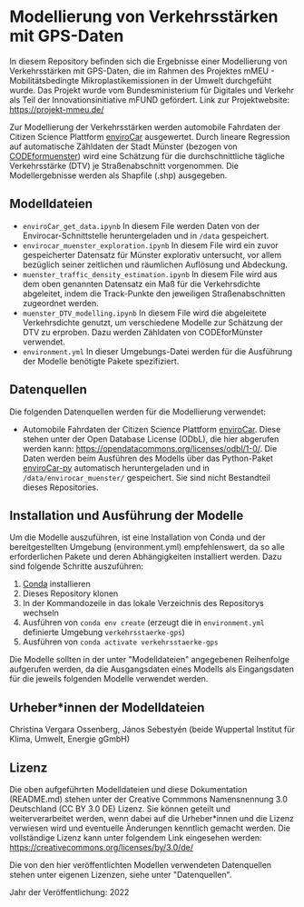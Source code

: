 # Modellierung von Verkehrsstärken mit GPS-Daten
In diesem Repository befinden sich die Ergebnisse einer Modellierung von Verkehrsstärken mit GPS-Daten, die im Rahmen des Projektes mMEU - Mobilitätsbedingte Mikroplastikemissionen in der Umwelt durchgefüht wurde. Das Projekt wurde vom Bundesministerium für Digitales und Verkehr als Teil der Innovationsinitiative mFUND gefördert. Link zur Projektwebsite: https://projekt-mmeu.de/

Zur Modellierung der Verkehrsstärken werden automobile Fahrdaten der Citizen Science Plattform [enviroCar](https://envirocar.org/?lng=de) ausgewertet. Durch lineare Regression auf automatische Zähldaten der Stadt Münster (bezogen von [CODEformuenster](https://traffics.codeformuenster.org/)) wird eine Schätzung für die durchschnittliche tägliche Verkehrsstärke (DTV) je Straßenabschnitt vorgenommen. Die Modellergebnisse werden als Shapfile (.shp) ausgegeben.

## Modelldateien
* `enviroCar_get_data.ipynb`
In diesem File werden Daten von der Envirocar-Schnittstelle heruntergeladen und in `/data` gespeichert.
* `envirocar_muenster_exploration.ipynb`
In diesem File wird ein zuvor gespeicherter Datensatz für Münster explorativ untersucht, vor allem bezüglich seiner zeitlichen und räumlichen Auflösung und Abdeckung.
* `muenster_traffic_density_estimation.ipynb`
 In diesem File wird aus dem oben genannten Datensatz ein Maß für die Verkehrsdichte abgeleitet, indem die Track-Punkte den jeweiligen Straßenabschnitten zugeordnet werden.
* `muenster_DTV_modelling.ipynb`
In diesem File wird die abgeleitete Verkehrsdichte genutzt, um verschiedene Modelle zur Schätzung der DTV zu erproben. Dazu werden Zähldaten von CODEforMünster verwendet.
* `environment.yml`
In dieser Umgebungs-Datei werden für die Ausführung der Modelle benötigte Pakete spezifiziert.

## Datenquellen
Die folgenden Datenquellen werden für die Modellierung verwendet:
* Automobile Fahrdaten der Citizen Science Plattform [enviroCar](https://envirocar.org/?lng=de). Diese stehen unter der Open Database License (ODbL), die hier abgerufen werden kann: https://opendatacommons.org/licenses/odbl/1-0/. Die Daten werden beim Ausführen des Modells über das Python-Paket [enviroCar-py](https://github.com/enviroCar/envirocar-py) automatisch heruntergeladen und in `/data/envirocar_muenster/` gespeichert. Sie sind nicht Bestandteil dieses Repositories.

## Installation und Ausführung der Modelle
Um die Modelle auszuführen, ist eine Installation von Conda und der bereitgestellten Umgebung (environment.yml) empfehlenswert, da so alle erforderlichen Pakete und deren Abhängigkeiten installiert werden. Dazu sind folgende Schritte auszuführen:
1. [Conda](https://docs.conda.io/en/latest/) installieren
2. Dieses Repository klonen
3. In der Kommandozeile in das lokale Verzeichnis des Repositorys wechseln
4. Ausführen von `conda env create` (erzeugt die in `environment.yml` definierte Umgebung `verkehrsstaerke-gps`)
5. Ausführen von `conda activate verkehrsstaerke-gps`

Die Modelle sollten in der unter "Modelldateien" angegebenen Reihenfolge aufgerufen werden, da die Ausgangsdaten eines Modells als Eingangsdaten für die jeweils folgenden Modelle verwendet werden.

## Urheber*innen der Modelldateien
Christina Vergara Ossenberg, János Sebestyén (beide Wuppertal Institut für Klima, Umwelt, Energie gGmbH)

## Lizenz
Die oben aufgeführten Modelldateien und diese Dokumentation (README.md) stehen unter der Creative Commmons Namensnennung 3.0 Deutschland (CC BY 3.0 DE) Lizenz. Sie können geteilt und weiterverarbeitet werden, wenn dabei auf die Urheber*innen und die Lizenz verwiesen wird und eventuelle Änderungen kenntlich gemacht werden. Die vollständige Lizenz kann unter folgendem Link eingesehen werden: https://creativecommons.org/licenses/by/3.0/de/

Die von den hier veröffentlichten Modellen verwendeten Datenquellen stehen unter eigenen Lizenzen, siehe unter "Datenquellen".

Jahr der Veröffentlichung: 2022
